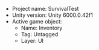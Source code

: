 <!-- UNITY CODE ASSIST INSTRUCTIONS START -->
- Project name: SurvivalTest
- Unity version: Unity 6000.0.42f1
- Active game object:
  - Name: Inventory
  - Tag: Untagged
  - Layer: UI
<!-- UNITY CODE ASSIST INSTRUCTIONS END -->